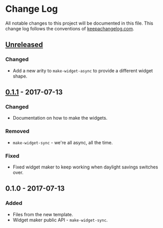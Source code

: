 # Change Log
All notable changes to this project will be documented in this file. This change log follows the conventions of [keepachangelog.com](http://keepachangelog.com/).

## [Unreleased]
### Changed
- Add a new arity to `make-widget-async` to provide a different widget shape.

## [0.1.1] - 2017-07-13
### Changed
- Documentation on how to make the widgets.

### Removed
- `make-widget-sync` - we're all async, all the time.

### Fixed
- Fixed widget maker to keep working when daylight savings switches over.

## 0.1.0 - 2017-07-13
### Added
- Files from the new template.
- Widget maker public API - `make-widget-sync`.

[Unreleased]: https://github.com/your-name/inspectable/compare/0.1.1...HEAD
[0.1.1]: https://github.com/your-name/inspectable/compare/0.1.0...0.1.1
